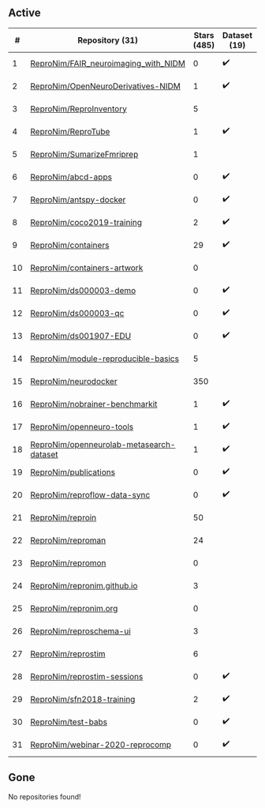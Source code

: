 ## Active
| # | Repository (31) | Stars (485) | Dataset (19) | `run` (20) | `containers-run` (1) | Last Modified |
| --- | --- | --- | --- | --- | --- | --- |
| 1 | [ReproNim/FAIR_neuroimaging_with_NIDM](https://github.com/ReproNim/FAIR_neuroimaging_with_NIDM) | 0 | :heavy_check_mark: |  |  | 2025-09-03 19:36:36+00:00 |
| 2 | [ReproNim/OpenNeuroDerivatives-NIDM](https://github.com/ReproNim/OpenNeuroDerivatives-NIDM) | 1 | :heavy_check_mark: | :heavy_check_mark: |  | 2025-05-19 16:44:57+00:00 |
| 3 | [ReproNim/ReproInventory](https://github.com/ReproNim/ReproInventory) | 5 |  | :heavy_check_mark: |  | 2025-10-02 17:03:25+00:00 |
| 4 | [ReproNim/ReproTube](https://github.com/ReproNim/ReproTube) | 1 | :heavy_check_mark: | :heavy_check_mark: |  | 2024-06-27 03:00:45+00:00 |
| 5 | [ReproNim/SumarizeFmriprep](https://github.com/ReproNim/SumarizeFmriprep) | 1 |  | :heavy_check_mark: |  | 2025-05-19 16:39:13+00:00 |
| 6 | [ReproNim/abcd-apps](https://github.com/ReproNim/abcd-apps) | 0 | :heavy_check_mark: |  |  | 2023-02-13 13:28:51+00:00 |
| 7 | [ReproNim/antspy-docker](https://github.com/ReproNim/antspy-docker) | 0 | :heavy_check_mark: |  |  | 2023-03-23 19:39:35+00:00 |
| 8 | [ReproNim/coco2019-training](https://github.com/ReproNim/coco2019-training) | 2 | :heavy_check_mark: |  |  | 2022-07-06 20:14:58+00:00 |
| 9 | [ReproNim/containers](https://github.com/ReproNim/containers) | 29 | :heavy_check_mark: | :heavy_check_mark: |  | 2025-09-30 06:09:43+00:00 |
| 10 | [ReproNim/containers-artwork](https://github.com/ReproNim/containers-artwork) | 0 |  | :heavy_check_mark: |  | 2023-08-11 18:07:48+00:00 |
| 11 | [ReproNim/ds000003-demo](https://github.com/ReproNim/ds000003-demo) | 0 | :heavy_check_mark: |  |  | 2019-07-18 16:16:52+00:00 |
| 12 | [ReproNim/ds000003-qc](https://github.com/ReproNim/ds000003-qc) | 0 | :heavy_check_mark: | :heavy_check_mark: | :heavy_check_mark: | 2019-08-31 12:40:29+00:00 |
| 13 | [ReproNim/ds001907-EDU](https://github.com/ReproNim/ds001907-EDU) | 0 | :heavy_check_mark: |  |  | 2022-05-13 11:30:14+00:00 |
| 14 | [ReproNim/module-reproducible-basics](https://github.com/ReproNim/module-reproducible-basics) | 5 |  | :heavy_check_mark: |  | 2021-04-28 12:33:17+00:00 |
| 15 | [ReproNim/neurodocker](https://github.com/ReproNim/neurodocker) | 350 |  | :heavy_check_mark: |  | 2025-10-01 00:07:01+00:00 |
| 16 | [ReproNim/nobrainer-benchmarkit](https://github.com/ReproNim/nobrainer-benchmarkit) | 1 | :heavy_check_mark: |  |  | 2022-11-10 18:37:02+00:00 |
| 17 | [ReproNim/openneuro-tools](https://github.com/ReproNim/openneuro-tools) | 1 | :heavy_check_mark: | :heavy_check_mark: |  | 2021-05-13 14:33:57+00:00 |
| 18 | [ReproNim/openneurolab-metasearch-dataset](https://github.com/ReproNim/openneurolab-metasearch-dataset) | 1 | :heavy_check_mark: | :heavy_check_mark: |  | 2018-04-04 00:21:36+00:00 |
| 19 | [ReproNim/publications](https://github.com/ReproNim/publications) | 0 | :heavy_check_mark: |  |  | 2019-06-07 13:46:55+00:00 |
| 20 | [ReproNim/reproflow-data-sync](https://github.com/ReproNim/reproflow-data-sync) | 0 | :heavy_check_mark: | :heavy_check_mark: |  | 2025-05-07 18:00:13+00:00 |
| 21 | [ReproNim/reproin](https://github.com/ReproNim/reproin) | 50 |  | :heavy_check_mark: |  | 2025-05-12 14:40:11+00:00 |
| 22 | [ReproNim/reproman](https://github.com/ReproNim/reproman) | 24 |  | :heavy_check_mark: |  | 2025-09-26 20:39:03+00:00 |
| 23 | [ReproNim/repromon](https://github.com/ReproNim/repromon) | 0 |  | :heavy_check_mark: |  | 2024-04-17 11:21:48+00:00 |
| 24 | [ReproNim/repronim.github.io](https://github.com/ReproNim/repronim.github.io) | 3 |  | :heavy_check_mark: |  | 2025-08-13 14:29:12+00:00 |
| 25 | [ReproNim/repronim.org](https://github.com/ReproNim/repronim.org) | 0 |  | :heavy_check_mark: |  | 2025-10-09 22:05:30+00:00 |
| 26 | [ReproNim/reproschema-ui](https://github.com/ReproNim/reproschema-ui) | 3 |  | :heavy_check_mark: |  | 2025-08-25 19:00:24+00:00 |
| 27 | [ReproNim/reprostim](https://github.com/ReproNim/reprostim) | 6 |  | :heavy_check_mark: |  | 2025-10-03 10:10:46+00:00 |
| 28 | [ReproNim/reprostim-sessions](https://github.com/ReproNim/reprostim-sessions) | 0 | :heavy_check_mark: |  |  | 2023-03-09 15:02:51+00:00 |
| 29 | [ReproNim/sfn2018-training](https://github.com/ReproNim/sfn2018-training) | 2 | :heavy_check_mark: |  |  | 2022-07-06 20:14:08+00:00 |
| 30 | [ReproNim/test-babs](https://github.com/ReproNim/test-babs) | 0 | :heavy_check_mark: | :heavy_check_mark: |  | 2023-12-08 20:39:43+00:00 |
| 31 | [ReproNim/webinar-2020-reprocomp](https://github.com/ReproNim/webinar-2020-reprocomp) | 0 | :heavy_check_mark: |  |  | 2020-12-04 18:51:46+00:00 |

## Gone
No repositories found!
